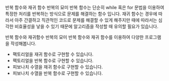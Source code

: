 반복 함수와 재귀 함수
반복의 묘미
반복 함수는 단순히 while 혹은 for 문법을 이용하여 특정한 처리를 반복하는 방식으로 문제를 해결하는 함수 입니다.
재귀 함수는 경우에 따라서 아주 간결하고 직관적인 코드로 문제를 해결할 수 있게 해주지만 때에 따라서는 심각한 비효율성을 낳을 수 있기 때문에 알고리즘을 작성할 때 유의할 필요가 있습니다.

반복 함수와 재귀함수
반복의 묘미
반복 함수와 재귀 함수를 이용하여 다양한 프로그램을 작성해봅니다.
- 팩토리얼을 재귀 함수로 구현할 수 있습니다.
- 팩토리얼을 반복 함수로 구현할 수 있습니다.
- 피보나치 수열을 재귀 함수로 구현할 수 있습니다.
- 피보나치 수열을 반복 함수로 구현할 수 있습니다.